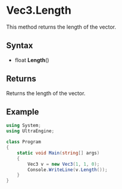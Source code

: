 # Vec3.Length

This method returns the length of the vector.

## Syntax

- float **Length**()

## Returns

Returns the length of the vector.

## Example

```csharp
using System;
using UltraEngine;

class Program
{
    static void Main(string[] args)
    {
        Vec3 v = new Vec3(1, 1, 0);
        Console.WriteLine(v.Length());
    }
}
```